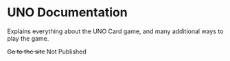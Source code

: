 # UNO Documentation
Explains everything about the UNO Card game, and many additional ways to play the game.

~~Go to the site~~ Not Published